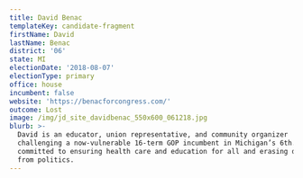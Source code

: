 ```yaml
---
title: David Benac
templateKey: candidate-fragment
firstName: David
lastName: Benac
district: '06'
state: MI
electionDate: '2018-08-07'
electionType: primary
office: house
incumbent: false
website: 'https://benacforcongress.com/'
outcome: Lost
image: /img/jd_site_davidbenac_550x600_061218.jpg
blurb: >-
  David is an educator, union representative, and community organizer
  challenging a now-vulnerable 16-term GOP incumbent in Michigan’s 6th. David is
  committed to ensuring health care and education for all and erasing dark money
  from politics.
---
```


